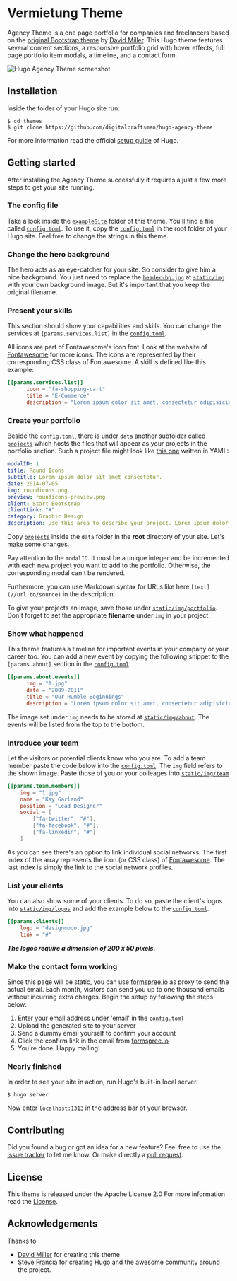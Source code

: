 # Vermietung Theme

Agency Theme is a one page portfolio for companies and freelancers based on the [original Bootstrap theme](//github.com/IronSummitMedia/startbootstrap-agency) by [David Miller](//github.com/davidtmiller). This Hugo theme features several content sections, a responsive portfolio grid with hover effects, full page portfolio item modals, a timeline, and a contact form.

![Hugo Agency Theme screenshot](https://raw.githubusercontent.com/digitalcraftsman/hugo-agency-theme/master/images/screenshot.png)


## Installation

Inside the folder of your Hugo site run:

    $ cd themes
    $ git clone https://github.com/digitalcraftsman/hugo-agency-theme

For more information read the official [setup guide](//gohugo.io/overview/installing/) of Hugo.


## Getting started

After installing the Agency Theme successfully it requires a just a few more steps to get your site running.


### The config file

Take a look inside the [`exampleSite`](//github.com/digitalcraftsman/hugo-agency-theme/tree/master/exampleSite) folder of this theme. You'll find a file called [`config.toml`](//github.com/digitalcraftsman/hugo-agency-theme/blob/master/exampleSite/config.toml). To use it, copy the [`config.toml`](//github.com/digitalcraftsman/hugo-agency-theme/blob/master/exampleSite/config.toml) in the root folder of your Hugo site. Feel free to change the strings in this theme.


### Change the hero background

The hero acts as an eye-catcher for your site. So consider to give him a nice background. You just need to replace the [`header-bg.jpg`](//github.com/digitalcraftsman/hugo-agency-theme/blob/master/static/img/header-bg.jpg) at [`static/img`](//github.com/digitalcraftsman/hugo-agency-theme/tree/master/static/img) with your own background image. But it's important that you keep the original filename.


### Present your skills

This section should show your capabilities and skills. You can change the services at `[params.services.list]` in the [`config.toml`](//github.com/digitalcraftsman/hugo-agency-theme/blob/master/exampleSite/config.toml).

All icons are part of Fontawesome's icon font. Look at the website of [Fontawesome](//fortawesome.github.io/Font-Awesome/icons/) for more icons. The icons are represented by their corresponding CSS class of Fontawesome. A skill is defined like this example:

```toml
[[params.services.list]]
      icon = "fa-shopping-cart"
      title = "E-Commerce"
      description = "Lorem ipsum dolor sit amet, consectetur adipisicing elit. Minima maxime quam architecto quo inventore harum ex magni, dicta impedit."
```


### Create your portfolio

Beside the [`config.toml`](//github.com/digitalcraftsman/hugo-agency-theme/blob/master/exampleSite/config.toml), there is under `data` another subfolder called [`projects`](//github.com/digitalcraftsman/hugo-agency-theme/tree/master/exampleSite/data/projects) which hosts the files that will appear as your projects in the portfolio section. Such a project file might look like [this one](//github.com/digitalcraftsman/hugo-agency-theme/blob/master/exampleSite/data/projects/2014-07-05-project-1.yaml) written in YAML:

```yaml
modalID: 1
title: Round Icons
subtitle: Lorem ipsum dolor sit amet consectetur.
date: 2014-07-05
img: roundicons.png
preview: roundicons-preview.png
client: Start Bootstrap
clientLink: "#"
category: Graphic Design
description: Use this area to describe your project. Lorem ipsum dolor sit amet, consectetur adipisicing elit. Est blanditiis dolorem culpa incidunt minus dignissimos deserunt repellat aperiam quasi sunt officia expedita beatae cupiditate, maiores repudiandae, nostrum, reiciendis facere nemo! <br><br>**Want these icons in this portfolio item sample?** You can download 60 of them for free, courtesy of [RoundIcons.com](//getdpd.com/cart/hoplink/18076?referrer=bvbo4kax5k8ogc), or you can purchase the 1500 icon set [here](//getdpd.com/cart/hoplink/18076?referrer=bvbo4kax5k8ogc).
```

Copy [`projects`](//github.com/digitalcraftsman/hugo-agency-theme/tree/master/exampleSite/data/projects) inside the `data` folder in the **root** directory of your site. Let's make some changes.

Pay attention to the `modalID`. It must be a unique integer and be incremented with each new project you want to add to the portfolio. Otherwise, the corresponding modal can't be rendered.

Furthermore, you can use Markdown syntax for URLs like here `[text](//url.to/source)` in the description.

To give your projects an image, save those under [`static/img/portfolio`](github.com/digitalcraftsman/hugo-agency-theme/tree/master/static/img/portfolio). Don't forget to set the appropriate **filename** under `img` in your project.


### Show what happened

This theme features a timeline for important events in your company or your career too. You can add a new event by copying the following snippet to the `[params.about]` section in the [`config.toml`](//github.com/digitalcraftsman/hugo-agency-theme/blob/master/exampleSite/config.toml).

```toml
[[params.about.events]]
      img = "1.jpg"
      date = "2009-2011"
      title = "Our Humble Beginnings"
      description = "Lorem ipsum dolor sit amet, consectetur adipisicing elit. Sunt ut voluptatum eius sapiente, totam reiciendis temporibus qui quibusdam, recusandae sit vero unde, sed, incidunt et ea quo dolore laudantium consectetur!"
```

The image set under `img` needs to be stored at [`static/img/about`](//github.com/digitalcraftsman/hugo-agency-theme/tree/master/static/img/about). The events will be listed from the top to the bottom.


### Introduce your team

Let the visitors or potential clients know who you are. To add a team member paste the code below into the [`config.toml`](//github.com/digitalcraftsman/hugo-agency-theme/blob/master/exampleSite/config.toml). The `img` field refers to the shown image. Paste those of you or your colleages into [`static/img/team`](//github.com/digitalcraftsman/hugo-agency-theme/tree/master/static/img/team)

```toml
[[params.team.members]]
    img = "1.jpg"
    name = "Kay Garland"
    position = "Lead Designer"
    social = [
        ["fa-twitter", "#"],
        ["fa-facebook", "#"],
        ["fa-linkedin", "#"]
    ]
```

As you can see there's an option to link individual social networks. The first index of the array represents the icon (or CSS class) of [Fontawesome](//fortawesome.github.io/Font-Awesome/icons/). The last index is simply the link to the social network profiles.


### List your clients

You can also show some of your clients. To do so, paste the client's logos into [`static/img/logos`](//github.com/digitalcraftsman/hugo-agency-theme/tree/master/static/img/logos) and add the example below to the [`config.toml`](//github.com/digitalcraftsman/hugo-agency-theme/blob/master/exampleSite/config.toml).

```toml
[[params.clients]]
    logo = "designmodo.jpg"
    link = "#"
```

***The logos require a dimension of 200 x 50 pixels.***


### Make the contact form working

Since this page will be static, you can use [formspree.io](//formspree.io/) as proxy to send the actual email. Each month, visitors can send you up to one thousand emails without incurring extra charges. Begin the setup by following the steps below:

1. Enter your email address under 'email' in the [`config.toml`](//github.com/digitalcraftsman/hugo-agency-theme/blob/master/exampleSite/config.toml)
2. Upload the generated site to your server
3. Send a dummy email yourself to confirm your account
4. Click the confirm link in the email from [formspree.io](//formspree.io/)
5. You're done. Happy mailing!


### Nearly finished

In order to see your site in action, run Hugo's built-in local server.

    $ hugo server

Now enter [`localhost:1313`](http://localhost:1313/) in the address bar of your browser.


## Contributing

Did you found a bug or got an idea for a new feature? Feel free to use the [issue tracker](//github.com/digitalcraftsman/hugo-agency-theme/issues) to let me know. Or make directly a [pull request](//github.com/digitalcraftsman/hugo-agency-theme/pulls).


## License

This theme is released under the Apache License 2.0 For more information read the [License](//github.com/digitalcraftsman/hugo-agency-theme/blob/master/LICENSE).


## Acknowledgements

Thanks to

- [David Miller](//github.com/davidtmiller) for creating this theme
- [Steve Francia](//github.com/spf13) for creating Hugo and the awesome community around the project.
